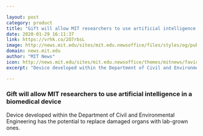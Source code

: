 ```yaml
---

layout: post
category: product
title: "Gift will allow MIT researchers to use artificial intelligence in a biomedical device"
date: 2020-01-29 16:11:37
link: https://vrhk.co/2O7rbsL
image: http://news.mit.edu/sites/mit.edu.newsoffice/files/styles/og/public/images/2020/cee-ai-a1.png
domain: news.mit.edu
author: "MIT News"
icon: http://news.mit.edu/sites/mit.edu.newsoffice/themes/mitnews/favicon.ico
excerpt: "Device developed within the Department of Civil and Environmental Engineering has the potential to replace damaged organs with lab-grown ones."

---
```


### Gift will allow MIT researchers to use artificial intelligence in a biomedical device

Device developed within the Department of Civil and Environmental Engineering has the potential to replace damaged organs with lab-grown ones.